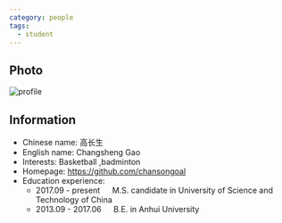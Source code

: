 ```yaml
---
category: people
tags:
  - student
---
```


## Photo

![profile](https://user-images.githubusercontent.com/116997215/198896742-3c0478a6-25f9-4a77-b7ac-3662d8565c0b.jpg)

## Information

- Chinese name: 高长生
- English name: Changsheng Gao
- Interests: Basketball ,badminton
- Homepage: <https://github.com/chansongoal>
- Education experience:
    - 2017.09 - present  &emsp;  M.S. candidate in University of Science and Technology of China
    - 2013.09 - 2017.06  &emsp;  B.E. in Anhui University
